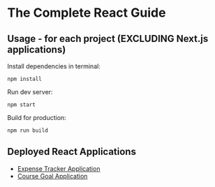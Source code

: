 # The Complete React Guide

## Usage - for each project (EXCLUDING Next.js applications)
Install dependencies in terminal:
```
npm install
```
Run dev server:
```
npm start
```
Build for production:
```
npm run build
```

## Deployed React Applications
* [Expense Tracker Application](https://cosmic-chebakia-644d50.netlify.app)
* [Course Goal Application](https://cosmic-chebakia-644d50.netlify.app)

